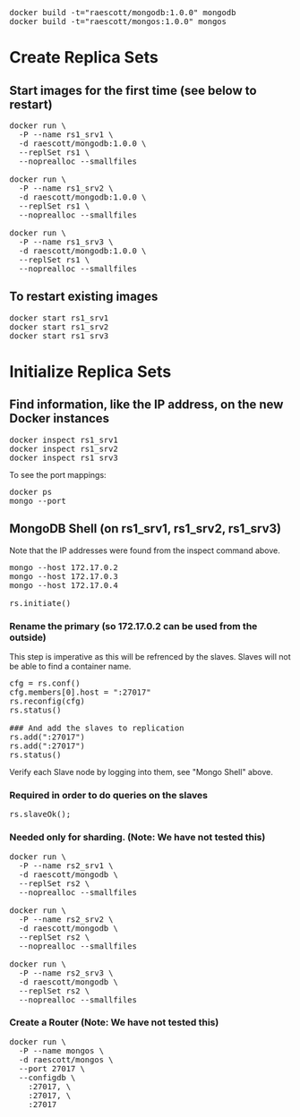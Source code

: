 <pre>
docker build -t="raescott/mongodb:1.0.0" mongodb
docker build -t="raescott/mongos:1.0.0" mongos
</pre>

# Create Replica Sets

## Start images for the first time (see below to restart)
<pre>
docker run \
  -P --name rs1_srv1 \
  -d raescott/mongodb:1.0.0 \
  --replSet rs1 \
  --noprealloc --smallfiles

docker run \
  -P --name rs1_srv2 \
  -d raescott/mongodb:1.0.0 \
  --replSet rs1 \
  --noprealloc --smallfiles

docker run \
  -P --name rs1_srv3 \
  -d raescott/mongodb:1.0.0 \
  --replSet rs1 \
  --noprealloc --smallfiles
</pre>
  
## To restart existing images
<pre>
docker start rs1_srv1
docker start rs1_srv2
docker start rs1_srv3
</pre>
  
# Initialize Replica Sets

## Find information, like the IP address, on the new Docker instances
<pre>
docker inspect rs1_srv1
docker inspect rs1_srv2
docker inspect rs1_srv3
</pre>

To see the port mappings:
<pre>
docker ps 
mongo --port <port>
</pre>

## MongoDB Shell (on rs1_srv1, rs1_srv2, rs1_srv3)
Note that the IP addresses were found from the inspect command above.
<pre>
mongo --host 172.17.0.2
mongo --host 172.17.0.3
mongo --host 172.17.0.4

rs.initiate()
</pre>

### Rename the primary (so 172.17.0.2 can be used from the outside)
This step is imperative as this will be refrenced by the slaves. Slaves will not be able to find a container name.

<pre>
cfg = rs.conf()
cfg.members[0].host = "<IP_of_rs1_srv1>:27017"
rs.reconfig(cfg)
rs.status()

### And add the slaves to replication
rs.add("<IP_of_rs1_srv2>:27017")
rs.add("<IP_of_rs1_srv3>:27017")
rs.status()
</pre>
Verify each Slave node by logging into them, see "Mongo Shell" above.

### Required in order to do queries on the slaves
<pre>
rs.slaveOk();
</pre>

### Needed only for sharding. (Note: We have not tested this)

<pre>
docker run \
  -P --name rs2_srv1 \
  -d raescott/mongodb \
  --replSet rs2 \
  --noprealloc --smallfiles

docker run \
  -P --name rs2_srv2 \
  -d raescott/mongodb \
  --replSet rs2 \
  --noprealloc --smallfiles

docker run \
  -P --name rs2_srv3 \
  -d raescott/mongodb \
  --replSet rs2 \
  --noprealloc --smallfiles
</pre>

### Create a Router (Note: We have not tested this)
<pre>
docker run \
  -P --name mongos \
  -d raescott/mongos \
  --port 27017 \
  --configdb \
    <IP_of_container_cfg1>:27017, \
    <IP_of_container_cfg2>:27017, \
    <IP_of_container_cfg3>:27017
</pre>
